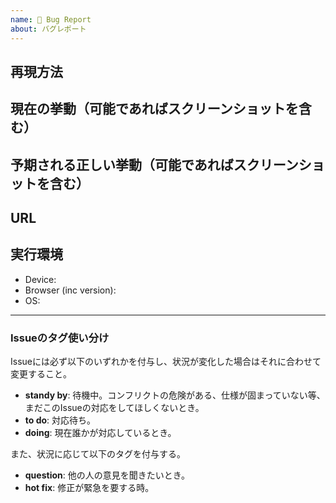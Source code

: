 ```yaml
---
name: 🐛 Bug Report
about: バグレポート
---
```


## 再現方法

## 現在の挙動（可能であればスクリーンショットを含む）

## 予期される正しい挙動（可能であればスクリーンショットを含む）

## URL

## 実行環境

- Device:
- Browser (inc version):
- OS:

---
### Issueのタグ使い分け
Issueには必ず以下のいずれかを付与し、状況が変化した場合はそれに合わせて変更すること。
* **standy by**: 待機中。コンフリクトの危険がある、仕様が固まっていない等、まだこのIssueの対応をしてほしくないとき。
* **to do**: 対応待ち。
* **doing**: 現在誰かが対応しているとき。

また、状況に応じて以下のタグを付与する。
* **question**: 他の人の意見を聞きたいとき。
* **hot fix**: 修正が緊急を要する時。
